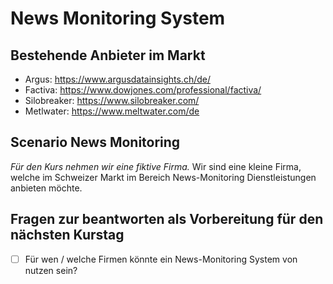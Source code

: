 # News Monitoring System

## Bestehende Anbieter im Markt
- Argus: https://www.argusdatainsights.ch/de/
- Factiva: https://www.dowjones.com/professional/factiva/
- Silobreaker: https://www.silobreaker.com/
- Metlwater: https://www.meltwater.com/de

## Scenario News Monitoring
*Für den Kurs nehmen wir eine fiktive Firma.*
Wir sind eine kleine Firma, welche im Schweizer Markt im Bereich News-Monitoring Dienstleistungen anbieten möchte.


## Fragen zur beantworten als Vorbereitung für den nächsten Kurstag
- [ ] Für wen / welche Firmen könnte ein News-Monitoring System von nutzen sein?

